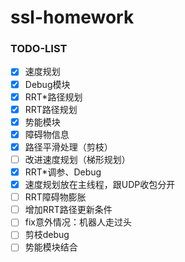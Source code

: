 # ssl-homework

### TODO-LIST

- [x] 速度规划
- [x] Debug模块
- [x] RRT*路径规划
- [x] RRT路径规划
- [x] 势能模块
- [x] 障碍物信息
- [x] 路径平滑处理（剪枝）
- [ ] 改进速度规划（梯形规划）
- [x] RRT*调参、Debug
- [x] 速度规划放在主线程，跟UDP收包分开
- [ ] RRT障碍物膨胀
- [ ] 增加RRT路径更新条件
- [ ] fix意外情况：机器人走过头
- [ ] 剪枝debug
- [ ] 势能模块结合

